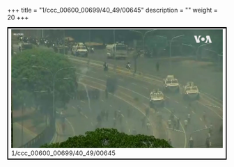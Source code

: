 +++
title = "1/ccc_00600_00699/40_49/00645"
description = ""
weight = 20
+++

<table style="border:2px solid black;max-width:800px;max-height:800px;" 
><tr><td>
<img class="center-fit-jpg"
src="/jpg_/aaa_20190430_NxaOmWaI8sI_00644.jpg">
1/ccc_00600_00699/40_49/00645
</img></td></tr></table>
